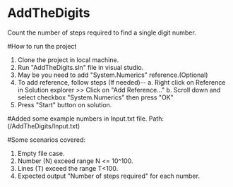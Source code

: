 # AddTheDigits
Count the number of steps required to find a single digit number.

#How to run the project
1. Clone the project in local machine.
2. Run "AddTheDigits.sln" file in visual studio.
3. May be you need to add "System.Numerics" reference.(Optional)
4. To add reference, follow steps (If needed)--
  a. Right click on Reference in Solution explorer >> Click on "Add Reference..."
  b. Scroll down and select checkbox "System.Numerics" then press "OK"
5. Press "Start" button on solution.

#Added some example numbers in Input.txt file. 
Path: (/AddTheDigits/Input.txt)

#Some scenarios covered:
1. Empty file case.
2. Number (N) exceed range N <= 10^100.
3. Lines (T) exceed the range T<100.
4. Expected output "Number of steps required" for each number.


  

